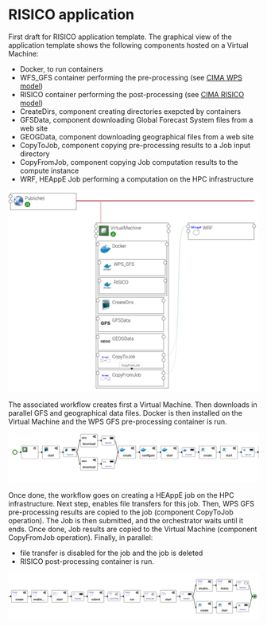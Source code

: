# RISICO application

First draft for RISICO application template.
The graphical view of the application template shows the following components hosted
on a Virtual Machine:

* Docker, to run containers
* WFS_GFS container performing the pre-processing (see [CIMA WPS model](https://github.com/cima-lexis/wps.docker))
* RISICO container performing the post-processing (see [CIMA RISICO model](https://github.com/cima-lexis/risico-docker))
* CreateDirs, component creating directories exepcted by containers
* GFSData, component downloading Global Forecast System files from a web site
* GEOGData, component downloading geographical files from a web site
* CopyToJob, component copying pre-processing results to a Job input directory
* CopyFromJob, component copying Job computation results to the compute instance
* WRF, HEAppE Job performing a computation on the HPC infrastructure    

![App template](images/risico_app.png)

The associated workflow creates first a Virtual Machine.
Then downloads in parallel GFS and geographical data files.
Docker is then installed on the Virtual Machine and the WPS GFS pre-processing container is run.

![Workflow ](images/risico_preprocessing.png)

Once done, the workflow goes on creating a HEAppE job on the HPC infrastructure.
Next step, enables file transfers for this job.
Then, WPS GFS pre-processing results are copied to the job (component CopyToJob operation).
The Job is then submitted, and the orchestrator waits until it ends.
Once done, Job results are copied to the Virtual Machine (component CopyFromJob operation).
Finally, in parallel:
* file transfer is disabled for the job and the job is deleted
* RISICO post-processing container is run.

![Workflow ](images/risico_end_workflow.png)